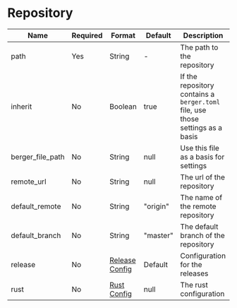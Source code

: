 # Repository

| Name             | Required | Format                             | Default  | Description                                                                    |
| ---------------- | -------- | ---------------------------------- | -------- | ------------------------------------------------------------------------------ |
| path             | Yes      | String                             | -        | The path to the repository                                                     |
| inherit          | No       | Boolean                            | true     | If the repository contains a `berger.toml` file, use those settings as a basis |
| berger_file_path | No       | String                             | null     | Use this file as a basis for settings                                          |
| remote_url       | No       | String                             | null     | The url of the repository                                                      |
| default_remote   | No       | String                             | "origin" | The name of the remote repository                                              |
| default_branch   | No       | String                             | "master" | The default branch of the repository                                           |
| release          | No       | [Release Config](./release/mod.md) | Default  | Configuration for the releases                                                 |
| rust             | No       | [Rust Config](./rust/mod.md)       | null     | The rust configuration                                                         |

